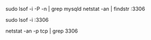 sudo lsof -i -P -n | grep mysqld
netstat -an | findstr :3306

sudo lsof -i :3306

netstat -an -p tcp | grep 3306
